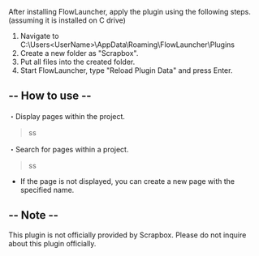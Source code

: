 After installing FlowLauncher, apply the plugin using the following steps. (assuming it is installed on C drive)  
  
1. Navigate to C:\Users\<UserName>\AppData\Roaming\FlowLauncher\Plugins  
2. Create a new folder as "Scrapbox".  
3. Put all files into the created folder.  
4. Start FlowLauncher, type "Reload Plugin Data" and press Enter.  
  
## -- How to use --  
・Display pages within the project.  
> ss <ProjectName>  
  
・Search for pages within a project.  
> ss <ProjectName> <SearchWord>  
* If the page is not displayed, you can create a new page with the specified name.  
  
## -- Note --  
This plugin is not officially provided by Scrapbox. Please do not inquire about this plugin officially.
